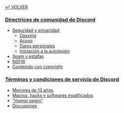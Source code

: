 [↩️ VOLVER](https://github.com/gacarbla/documents)


### [Directrices de comunidad de Discord](https://discord.com/guidelines)
- [Seguridad y privacidad]()
  - [Doxxing]()
  - [Acoso]()
  - [Datos personales]()
  - [Inictación a la autolesión]()
- [Spam y estafas]()
- [NSFW]()
- [Contenido con copyright]()

### [Términos y condiciones de servicio de Discord](https://discord.com/terms)
- [Menores de 13 años]()
- [Macros, hacks y softwares modificados]()
- ["Humor negro"]()
- [Discusiones]()
